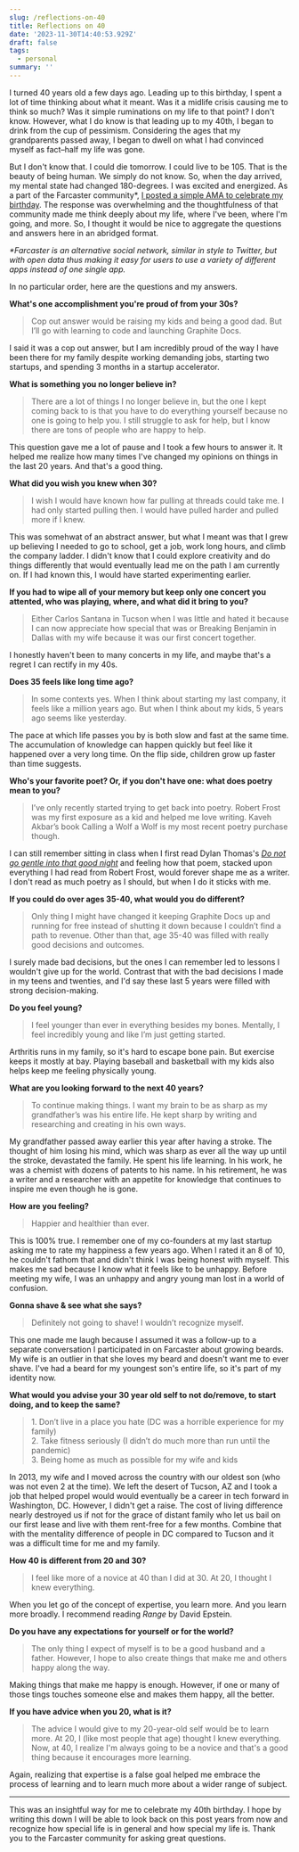 ```yaml
---
slug: /reflections-on-40
title: Reflections on 40
date: '2023-11-30T14:40:53.929Z'
draft: false
tags:
  - personal
summary: ''
---
```

I turned 40 years old a few days ago. Leading up to this birthday, I spent a lot of time thinking about what it meant. Was it a midlife crisis causing me to think so much? Was it simple ruminations on my life to that point? I don't know. However, what I do know is that leading up to my 40th, I began to drink from the cup of pessimism. Considering the ages that my grandparents passed away, I began to dwell on what I had convinced myself as fact–half my life was gone.

But I don't know that. I could die tomorrow. I could live to be 105. That is the beauty of being human. We simply do not know. So, when the day arrived, my mental state had changed 180-degrees. I was excited and energized. As a part of the Farcaster community\*, [I posted a simple AMA to celebrate my birthday](https://warpcast.com/polluterofminds/0x68c5186d). The response was overwhelming and the thoughtfulness of that community made me think deeply about my life, where I've been, where I'm going, and more. So, I thought it would be nice to aggregate the questions and answers here in an abridged format.

_\*Farcaster is an alternative social network, similar in style to Twitter, but with open data thus making it easy for users to use a variety of different apps instead of one single app._

In no particular order, here are the questions and my answers.

**What's one accomplishment you're proud of from your 30s?**

> Cop out answer would be raising my kids and being a good dad. But I’ll go with learning to code and launching Graphite Docs.

I said it was a cop out answer, but I am incredibly proud of the way I have been there for my family despite working demanding jobs, starting two startups, and spending 3 months in a startup accelerator.

**What is something you no longer believe in?**

> There are a lot of things I no longer believe in, but the one I kept coming back to is that you have to do everything yourself because no one is going to help you. I still struggle to ask for help, but I know there are tons of people who are happy to help.

This question gave me a lot of pause and I took a few hours to answer it. It helped me realize how many times I've changed my opinions on things in the last 20 years. And that's a good thing.

**What did you wish you knew when 30?**

> I wish I would have known how far pulling at threads could take me. I had only started pulling then. I would have pulled harder and pulled more if I knew.

This was somehwat of an abstract answer, but what I meant was that I grew up believing I needed to go to school, get a job, work long hours, and climb the company ladder. I didn't know that I could explore creativity and do things differently that would eventually lead me on the path I am currently on. If I had known this, I would have started experimenting earlier.

**If you had to wipe all of your memory but keep only one concert you attented, who was playing, where, and what did it bring to you?**

> Either Carlos Santana in Tucson when I was little and hated it because I can now appreciate how special that was or Breaking Benjamin in Dallas with my wife because it was our first concert together.

I honestly haven't been to many concerts in my life, and maybe that's a regret I can rectify in my 40s.

**Does 35 feels like long time ago?**

> In some contexts yes. When I think about starting my last company, it feels like a million years ago. But when I think about my kids, 5 years ago seems like yesterday.

The pace at which life passes you by is both slow and fast at the same time. The accumulation of knowledge can happen quickly but feel like it happened over a very long time. On the flip side, children grow up faster than time suggests.

**Who's your favorite poet? Or, if you don't have one: what does poetry mean to you?**

> I’ve only recently started trying to get back into poetry. Robert Frost was my first exposure as a kid and helped me love writing. Kaveh Akbar’s book Calling a Wolf a Wolf is my most recent poetry purchase though.

I can still remember sitting in class when I first read Dylan Thomas's [_Do not go gentle into that good night_](https://poets.org/poem/do-not-go-gentle-good-night) and feeling how that poem, stacked upon everything I had read from Robert Frost, would forever shape me as a writer. I don't read as much poetry as I should, but when I do it sticks with me.

**If you could do over ages 35-40, what would you do different?**

> Only thing I might have changed it keeping Graphite Docs up and running for free instead of shutting it down because I couldn’t find a path to revenue. Other than that, age 35-40 was filled with really good decisions and outcomes.

I surely made bad decisions, but the ones I can remember led to lessons I wouldn't give up for the world. Contrast that with the bad decisions I made in my teens and twenties, and I'd say these last 5 years were filled with strong decision-making.

**Do you feel young?**

> I feel younger than ever in everything besides my bones. Mentally, I feel incredibly young and like I’m just getting started.

Arthritis runs in my family, so it's hard to escape bone pain. But exercise keeps it mostly at bay. Playing baseball and basketball with my kids also helps keep me feeling physically young.

**What are you looking forward to the next 40 years?**

> To continue making things. I want my brain to be as sharp as my grandfather’s was his entire life. He kept sharp by writing and researching and creating in his own ways.

My grandfather passed away earlier this year after having a stroke. The thought of him losing his mind, which was sharp as ever all the way up until the stroke, devastated the family. He spent his life learning. In his work, he was a chemist with dozens of patents to his name. In his retirement, he was a writer and a researcher with an appetite for knowledge that continues to inspire me even though he is gone.

**How are you feeling?**

> Happier and healthier than ever.

This is 100% true. I remember one of my co-founders at my last startup asking me to rate my happiness a few years ago. When I rated it an 8 of 10, he couldn't fathom that and didn't think I was being honest with myself. This makes me sad because I know what it feels like to be unhappy. Before meeting my wife, I was an unhappy and angry young man lost in a world of confusion.

**Gonna shave & see what she says?**

> Definitely not going to shave! I wouldn’t recognize myself.

This one made me laugh because I assumed it was a follow-up to a separate conversation I participated in on Farcaster about growing beards. My wife is an outlier in that she loves my beard and doesn't want me to ever shave. I've had a beard for my youngest son's entire life, so it's part of my identity now.

**What would you advise your 30 year old self to not do/remove, to start doing, and to keep the same?**

> 1\. Don’t live in a place you hate (DC was a horrible experience for my family)  
> 2\. Take fitness seriously (I didn’t do much more than run until the pandemic)  
> 3\. Being home as much as possible for my wife and kids

In 2013, my wife and I moved across the country with our oldest son (who was not even 2 at the time). We left the desert of Tucson, AZ and I took a job that helped propel would would eventually be a career in tech forward in Washington, DC. However, I didn't get a raise. The cost of living difference nearly destroyed us if not for the grace of distant family who let us bail on our first lease and live with them rent-free for a few months. Combine that with the mentality difference of people in DC compared to Tucson and it was a difficult time for me and my family.

**How 40 is different from 20 and 30?**

> I feel like more of a novice at 40 than I did at 30. At 20, I thought I knew everything.

When you let go of the concept of expertise, you learn more. And you learn more broadly. I recommend reading _Range_ by David Epstein.

**Do you have any expectations for yourself or for the world?**

> The only thing I expect of myself is to be a good husband and a father. However, I hope to also create things that make me and others happy along the way.

Making things that make me happy is enough. However, if one or many of those tings touches someone else and makes them happy, all the better.

**If you have advice when you 20, what is it?**

> The advice I would give to my 20-year-old self would be to learn more. At 20, I (like most people that age) thought I knew everything. Now, at 40, I realize I'm always going to be a novice and that's a good thing because it encourages more learning.

Again, realizing that expertise is a false goal helped me embrace the process of learning and to learn much more about a wider range of subject.

* * *

This was an insightful way for me to celebrate my 40th birthday. I hope by writing this down I will be able to look back on this post years from now and recognize how special life is in general and how special my life is. Thank you to the Farcaster community for asking great questions.
